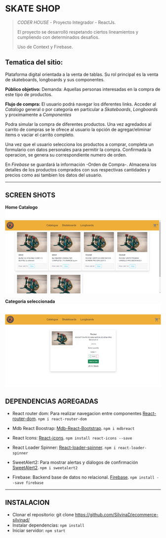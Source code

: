 # SKATE SHOP

>*CODER HOUSE* - Proyecto Integrador - ReactJs. 
>
>El proyecto se desarrolló respetando ciertos lineamientos y cumpliendo con determinados desafios. 
>
>Uso de Context y Firebase.
## Tematica del sitio:

Plataforma digital orientada a la venta de tablas. Su rol principal es la venta de skateboards, longboards y sus componentes. 

**Público objetivo:**
Demanda: Aquellas personas interesadas en la compra de este tipo de productos.

**Flujo de compra:**
El usuario podrá navegar los diferentes links. Acceder al *Catalogo* general o por categoría en particular a *Skateboards*, *Longboards* y proximamente a *Componentes*

Podra simular la compra de diferentes productos. Una vez agredados al carrito de compras se le ofrece al usuario la opción de agregar/eliminar items o vaciar el carrito completo.

Una vez que el usuario selecciona los productos a comprar, completa un formulario con datos personales  para permitir la compra. Confirmada la operacion, se genera su correspondiente numero de orden. 

En *Firebase* se guardará la información -Orden de Compra-. Almacena los detalles de los productos comprados con sus respectivas cantidades y precios como asi tambien los datos del usuario.

---
## SCREEN SHOTS

**Home Catalogo**
![Home con catálogo](public/assets/images/Catalogue.png)


**Categoria seleccionada**
![Categoría Skateboards](public/assets/images/Product.png)

## DEPENDENCIAS AGREGADAS

* React router dom: Para realizar navegacion entre componentes [React-router-dom](https://reactrouter.com/web/guides/quick-start).  `npm i react-router-dom`

* Mdb React Boostrap: [Mdb-React-Bootstrap](https://mdbootstrap.com/docs/b5/react/getting-started/installation/).  `npm i mdbreact `

* React Icons: [React-icons](https://react-icons.github.io/react-icons/).  `npm install react-icons --save`

* React Loader Spinner: [React-loader-spinner](https://mhnpd.github.io/react-loader-spinner/).  `npm i react-loader-spinner `

* SweetAlert2: Para mostrar alertas y diálogos de confirmación [SweetAlert2](https://sweetalert2.github.io).  `npm i sweetalert2`

* Firebase: Backend base de datos no relacional. [Firebase](https://firebase.google.com).  `npm install --save firebase`
---
## INSTALACION

* Clonar el repositorio: git clone https://github.com/SilvinaD/ecommerce-silvinad/
* Instalar dependencias: `npm install`
* Iniciar servidor: `npm start`




